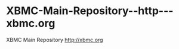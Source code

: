 XBMC-Main-Repository--http---xbmc.org
=====================================

XBMC Main Repository  http://xbmc.org

